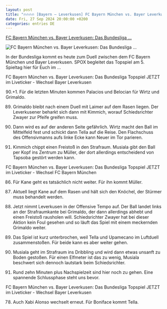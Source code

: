 ```yaml
---
layout: post
title: "🔥🔥🔥🔥 [Bayern – Leverkusen] FC Bayern München vs. Bayer Leverkusen: Das Bundesliga ..."
date: Fri, 27 Sep 2024 20:00:00 +0200
categories: entries DE
---
```

[FC Bayern München vs. Bayer Leverkusen: Das Bundesliga ...](https://www.spox.com/de/sport/fussball/bundesliga/fc-bayern/2409/Artikel/fc-bayern-muenchen-vs-bayer-leverkusen-das-bundesliga-topspiel-heute-im-liveticker.html)

![FC Bayern München vs. Bayer Leverkusen: Das Bundesliga ...](https://www.spox.com/de/sport/fussball/bundesliga/fc-bayern/2409/Bilder/1600/gnabry-frimpong-1200_1600x900.jpg)

In der Bundesliga kommt es heute zum Duell zwischen dem FC Bayern München und Bayer Leverkusen. SPOX begleitet das Topspiel am 5. Spieltag hier für Euch im ...

FC Bayern München vs. Bayer Leverkusen: Das Bundesliga Topspiel JETZT im Liveticker - Wechsel Bayer Leverkusen

90.+1. Für die letzten Minuten kommen Palacios und Belocian für Wirtz und Grimaldo.

89. Grimaldo bleibt nach einem Duell mit Laimer auf dem Rasen liegen. Der Leverkusener beharkt sich dann mit Kimmich, worauf Schiedsrichter Zwayer zur Pfeife greifen muss.

88. Dann wird es auf der anderen Seite gefährlich. Wirtz macht den Ball im Mittelfeld fest und schickt dann Tella auf die Reise. Den Flachschuss des Offensivmanns aufs linke Ecke kann Neuer im Tor parieren.

87. Kimmich chippt einen Freistoß in den Strafraum. Musiala gibt den Ball per Kopf ins Zentrum zu Müller, der dort allerdings entscheidend von Tapsoba gestört werden kann.

FC Bayern München vs. Bayer Leverkusen: Das Bundesliga Topspiel JETZT im Liveticker - Wechsel FC Bayern München

86. Für Kane geht es tatsächlich nicht weiter. Für ihn kommt Müller.

85. Aktuell liegt Kane auf dem Rasen und hält sich den Knöchel, der Stürmer muss behandelt werden.

84. Jetzt nimmt Leverkusen in der Offensive Tempo auf. Der Ball landet links an der Strafraumkante bei Grimaldo, der dann allerdings abhebt und einen Freistoß rausholen will. Schiedsrichter Zwayer hat bei dieser Aktion kein Foul gesehen und so läuft das Spiel mit einem meckernden Grimaldo weiter.

82. Das Spiel ist kurz unterbrochen, weil Tella und Upamecano im Luftduell zusammenstoßen. Für beide kann es aber weiter gehen.

81. Musiala geht im Strafraum ins Dribbling und wird dann etwas unsanft zu Boden gestoßen. Für einen Elfmeter ist das zu wenig, Musiala beschwert sich dennoch lautstark beim Schiedsrichter.

80. Rund zehn Minuten plus Nachspielzeit sind hier noch zu gehen. Eine spannende Schlussphase steht uns bevor.

FC Bayern München vs. Bayer Leverkusen: Das Bundesliga Topspiel JETZT im Liveticker - Wechsel Bayer Leverkusen

78. Auch Xabi Alonso wechselt erneut. Für Boniface kommt Tella.

